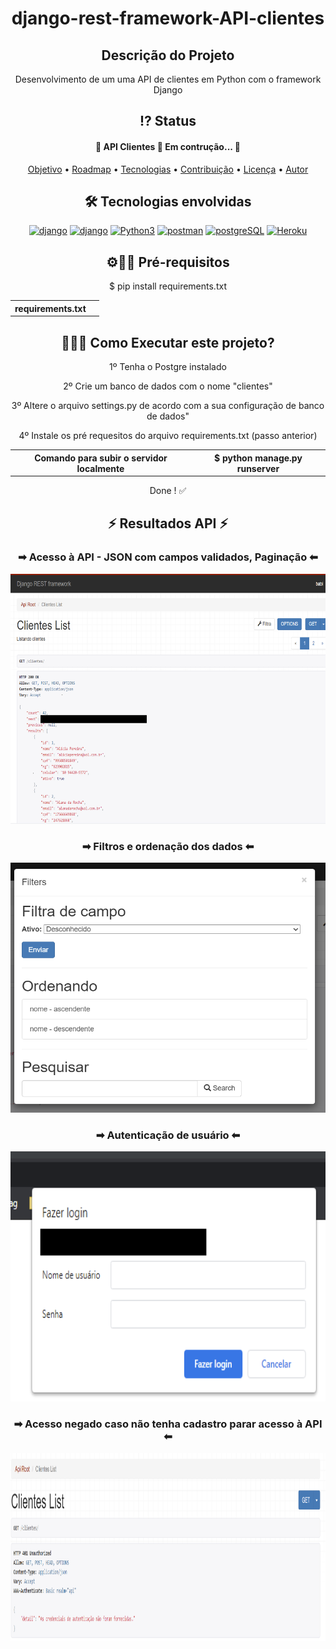 
 <!-- Explicação do projeto -->
<h1 align="center">django-rest-framework-API-clientes</h1>
<h2 align="center">Descrição do Projeto</h2>
<p align="center"> Desenvolvimento de um uma API de clientes em Python com o framework Django </p>


 <!-- Status do projeto -->
 <h2 align="center"> ⁉ Status </h2>
<h4 align="center"> 
	 🚧 API Clientes 🚀 Em contrução...  🚧
</h4>


<!-- Indice -->
<p align="center">
 <a href="#objetivo">Objetivo</a> •
 <a href="#roadmap">Roadmap</a> • 
 <a href="#tecnologias">Tecnologias</a> • 
 <a href="#contribuicao">Contribuição</a> • 
 <a href="#licenc-a">Licença</a> • 
 <a href="#autor">Autor</a>
</p>

<!-- Tecnologias envolvidas -->
<div align="center" class='container'>
	<h2 align="center"> 🛠 Tecnologias envolvidas</h2>
	<div class="box" align="center" display='flex'>
		<a href="https://www.djangoproject.com/" target="_blank" align = "center"> <img src="https://img.shields.io/badge/Django-092E20?style=for-the-badge&logo=django&logoColor=white" alt="django" width="130" height="40"/></a>
		<a href="https://www.django-rest-framework.org/" target="_blank" align = "center"> <img src="https://img.shields.io/badge/DJANGO-REST-ff1709?style=for-the-badge&logo=django&logoColor=white&color=ff1709&labelColor=gray" alt="django" width="130" height="40"/></a>
		<a href="https://www.python.org/" target="_blank" align = "center"> <img src="https://img.shields.io/badge/Python-3776AB?style=for-the-badge&logo=python&logoColor=white" width="130" height="40" alt="Python3" /></a>
		<a href="https://www.postman.com/" target="_blank" align = "center"> <img src="https://img.shields.io/badge/Postman-FF6C37?style=for-the-badge&logo=Postman&logoColor=white" alt="postman" width="130" height="40"/></a>
		<a href="https://www.postgresql.org/" target="_blank" align = "center"> <img src="https://img.shields.io/badge/PostgreSQL-316192?style=for-the-badge&logo=postgresql&logoColor=white" alt="postgreSQL" width="130" height="40"/></a>
		<a href="https://www.heroku.com/" target="_blank" align = "center"> <img src="https://img.shields.io/badge/Heroku-430098?style=for-the-badge&logo=heroku&logoColor=white" alt="Heroku" width="130" height="40"/></a>
	</div>
</div>

<!-- Requirements -->
<div align="center" class='container'>
	<h2 align="center">⚙👨‍💻 Pré-requisitos </h2>
	<p align="center">$ pip install requirements.txt</p>
	<table>
	  <tbody>
	    	<tr>
			<th>requirements.txt</th>
			<th align="center"> </th>
		</tr>
	  </tbody>
	</table>
</div>


<!-- How to execute -->
<div align="center" class='container'>
	<h2 align="center">🏃‍♀️❔ Como Executar este projeto? </h2>
	<p align="center"> 1º Tenha o Postgre instalado</p>
	<p align="center"> 2º Crie um banco de dados com o nome "clientes"</p>
	<p align="center"> 3º Altere o arquivo settings.py de acordo com a sua configuração de banco de dados"</p>
	<p align="center">4º Instale os pré requesitos do arquivo requirements.txt (passo anterior)</p>
	<table>
	  <tbody>
	    	<tr>
			<th>Comando para subir o servidor localmente </th>
			<th align="center">$ python manage.py runserver </th>
		</tr>
	  </tbody>
	</table>
	<p align="center">Done ! ✅</p>
</div>

<!-- Resultados -->
<!-- Resultado API -->
<div align="center" class='container'>
	<h2 align="center"> ⚡ Resultados API ⚡</h2>
</div>

<!-- Resultados parciais -->
<div align="center" class='result'>
	<h3 align="center"> ➡ Acesso à API - JSON com campos validados, Paginação ⬅</h3>
	<img alt="#result_1" title="#result_1" src="./results_git/result_1.png" width=600" height="400"/>
</div>

<!-- Resultados parciais -->
<div align="center" class='result'>
	<h3 align="center"> ➡  Filtros e ordenação dos dados ⬅</h3>
	<img alt="#result_2" title="#result_2" src="./results_git/result_2.PNG" width=600" height="400"/>
</div>

<!-- Resultados parciais -->
<div align="center" class='result'>
	<h3 align="center"> ➡  Autenticação de usuário ⬅</h3>
	<img alt="#result_3" title="#result_3" src="./results_git/result_3.png" width=600" height="400"/>
</div>
													
<!-- Resultados parciais -->
<div align="center" class='result'>
	<h3 align="center"> ➡  Acesso negado caso não tenha cadastro parar acesso à API ⬅</h3>
	<img alt="#result_4" title="#result_4" src="./results_git/result_4.PNG" width=800" height="300"/>
</div>

													
													




